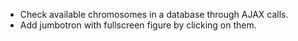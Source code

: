 
* Check available chromosomes in a database through AJAX calls.
* Add jumbotron with fullscreen figure by clicking on them.
